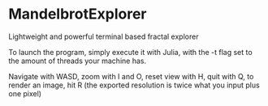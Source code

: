 # MandelbrotExplorer
Lightweight and powerful terminal based fractal explorer

To launch the program, simply execute it with Julia, with the -t flag set to the amount of threads your machine has.

Navigate with WASD, zoom with I and O, reset view with H, quit with Q, to render an image, hit R (the exported resolution is twice what you input plus one pixel)
